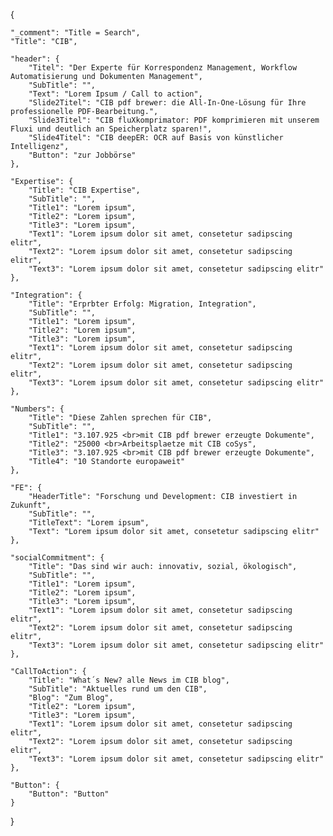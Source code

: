 {

	"_comment": "Title = Search", 
    "Title": "CIB",

	"header": {
		"Titel": "Der Experte für Korrespondenz Management, Workflow Automatisierung und Dokumenten Management",
		"SubTitle": "",
		"Text": "Lorem Ipsum / Call to action",
		"Slide2Titel": "CIB pdf brewer: die All-In-One-Lösung für Ihre professionelle PDF-Bearbeitung.",
		"Slide3Titel": "CIB fluXkomprimator: PDF komprimieren mit unserem Fluxi und deutlich an Speicherplatz sparen!",
		"Slide4Titel": "CIB deepER: OCR auf Basis von künstlicher Intelligenz",
		"Button": "zur Jobbörse"
	},

	"Expertise": {
		"Title": "CIB Expertise",
		"SubTitle": "",
		"Title1": "Lorem ipsum",
		"Title2": "Lorem ipsum",
		"Title3": "Lorem ipsum",
		"Text1": "Lorem ipsum dolor sit amet, consetetur sadipscing elitr",
		"Text2": "Lorem ipsum dolor sit amet, consetetur sadipscing elitr",
		"Text3": "Lorem ipsum dolor sit amet, consetetur sadipscing elitr"
	},

	"Integration": {
		"Title": "Erprbter Erfolg: Migration, Integration",
		"SubTitle": "",
		"Title1": "Lorem ipsum",
		"Title2": "Lorem ipsum",
		"Title3": "Lorem ipsum",
		"Text1": "Lorem ipsum dolor sit amet, consetetur sadipscing elitr",
		"Text2": "Lorem ipsum dolor sit amet, consetetur sadipscing elitr",
		"Text3": "Lorem ipsum dolor sit amet, consetetur sadipscing elitr"
	},

	"Numbers": {
		"Title": "Diese Zahlen sprechen für CIB",
		"SubTitle": "",
		"Title1": "3.107.925 <br>mit CIB pdf brewer erzeugte Dokumente",
		"Title2": "25000 <br>Arbeitsplaetze mit CIB coSys",
		"Title3": "3.107.925 <br>mit CIB pdf brewer erzeugte Dokumente",
		"Title4": "10 Standorte europaweit"
	},

	"FE": {
		"HeaderTitle": "Forschung und Development: CIB investiert in Zukunft",
		"SubTitle": "",
		"TitleText": "Lorem ipsum",
		"Text": "Lorem ipsum dolor sit amet, consetetur sadipscing elitr"
	},

	"socialCommitment": {
		"Title": "Das sind wir auch: innovativ, sozial, ökologisch",
		"SubTitle": "",
		"Title1": "Lorem ipsum",
		"Title2": "Lorem ipsum",
		"Title3": "Lorem ipsum",
		"Text1": "Lorem ipsum dolor sit amet, consetetur sadipscing elitr",
		"Text2": "Lorem ipsum dolor sit amet, consetetur sadipscing elitr",
		"Text3": "Lorem ipsum dolor sit amet, consetetur sadipscing elitr"
	},

	"CallToAction": {
		"Title": "What´s New? alle News im CIB blog",
		"SubTitle": "Aktuelles rund um den CIB",
		"Blog": "Zum Blog",
		"Title2": "Lorem ipsum",
		"Title3": "Lorem ipsum",
		"Text1": "Lorem ipsum dolor sit amet, consetetur sadipscing elitr",
		"Text2": "Lorem ipsum dolor sit amet, consetetur sadipscing elitr",
		"Text3": "Lorem ipsum dolor sit amet, consetetur sadipscing elitr"
	},

	"Button": {
		"Button": "Button"
	}
}
